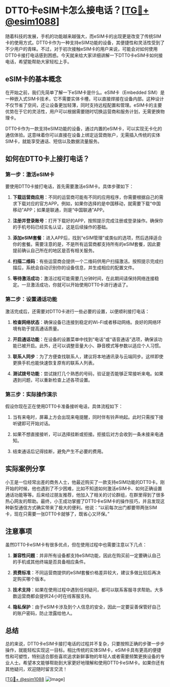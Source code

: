 # DTT0卡eSIM卡怎么接电话？[[TG💪+ @esim1088](https://t.me/s/esim1088)]

随着科技的发展，手机的功能越来越强大，而eSIM卡的出现更是改变了传统SIM卡的使用方式。DTT0卡作为一种支持eSIM功能的设备，其便捷性和灵活性受到了不少用户的青睐。不过，对于初次接触eSIM卡的用户来说，可能会对如何使用DTT0卡接打电话感到困惑。今天就来给大家详细讲解一下DTT0卡eSIM卡如何接电话，希望能帮助大家轻松上手。

## eSIM卡的基本概念

在开始之前，我们先简单了解一下eSIM卡是什么。eSIM卡（Embedded SIM）是一种嵌入式SIM卡技术，它不需要实体卡槽，可以直接焊接在设备内部。这种设计不仅节省了空间，还让设备更加轻薄，同时支持远程配置和管理。eSIM卡的主要优势在于它的灵活性，用户可以根据需要随时切换运营商和服务计划，无需更换物理卡。

DTT0卡作为一款支持eSIM功能的设备，通过内置的eSIM卡，可以实现无卡化的通信体验。这意味着你可以直接在设备上绑定运营商账户，无需插入传统的实体SIM卡，就能享受通话、短信以及数据流量服务。

## 如何在DTT0卡上接打电话？

### 第一步：激活eSIM卡

要使用DTT0卡接打电话，首先需要激活eSIM卡。具体步骤如下：

1. **下载运营商应用**：不同的运营商可能有不同的应用程序，你需要根据自己的需求下载对应的官方APP。例如，如果你选择的是中国移动，就需要下载“中国移动”APP；如果是联通，则是“中国联通”APP。
   
2. **注册并登录账号**：打开下载好的APP，按照提示完成注册或登录操作。确保你的手机号码已经实名认证，这是后续操作的基础。

3. **添加eSIM套餐**：进入APP后，找到“eSIM管理”或类似的选项，然后选择适合你的套餐。需要注意的是，不是所有运营商都支持所有的eSIM套餐，因此要提前确认自己所在的地区是否有相关服务。

4. **扫描二维码**：有些运营商会提供一个二维码供用户扫描激活。按照提示完成扫描后，系统会自动识别你的设备信息，并生成相应的配置文件。

5. **等待激活成功**：激活过程可能需要几分钟时间，在此期间请保持网络连接稳定。一旦激活成功，你就可以开始使用DTT0卡进行通话了。

### 第二步：设置通话功能

激活完成后，还需要对DTT0卡进行一些必要的设置，以便顺利接打电话：

1. **检查网络状态**：确保设备已连接到稳定的Wi-Fi或者移动网络。良好的网络环境有助于提高通话质量。

2. **开启通话功能**：在设备的设置菜单中找到“电话”或“语音通话”选项，确保该功能已被开启。此外，还可以调整音量大小、静音模式等参数以适应个人习惯。

3. **联系人同步**：为了方便查找联系人，建议将本地通讯录与云端同步。这样即使更换手机也能快速恢复原有的联系人列表。

4. **测试拨号功能**：尝试拨打几个熟悉的号码，验证是否能够正常接听来电。如果遇到问题，可以重新检查上述各项设置。

### 第三步：实际操作演示

假设你现在正在使用DTT0卡准备接听电话，具体流程如下：

1. 当有来电时，屏幕上方会出现来电提醒，同时伴有铃声响起。此时只需按下接听键即可开始对话。

2. 如果不想直接接听，可以选择挂断或拒接。拒接后对方会收到一条未接来电通知。

3. 结束通话后记得挂断，避免产生不必要的费用。

## 实际案例分享

小王是一位经常出差的商务人士，他最近购买了一款支持eSIM功能的DTT0卡。刚开始的时候，他也遇到了不少困难，比如不知道如何激活eSIM卡、如何正确设置通话功能等等。后来经过朋友推荐，他加入了相关的讨论群组，在群里得到了很多热心网友的帮助。最终，小王成功掌握了DTT0卡eSIM卡的操作技巧，并且发现这种新型通信方式确实带来了极大的便利。他说：“以前每次出门都要带两张SIM卡，现在只需要一张DTT0卡就够了，既省心又环保。”

## 注意事项

虽然DTT0卡eSIM卡有很多优点，但在使用过程中也需要注意以下几点：

1. **兼容性问题**：并非所有设备都支持eSIM功能，因此在购买前一定要确认自己的手机或其他终端是否具备相应条件。

2. **资费标准**：不同运营商提供的eSIM套餐价格差异较大，建议多做比较后再决定购买哪个版本。

3. **技术支持**：如果在使用过程中遇到任何疑问，都可以联系客服寻求帮助。大多数运营商都会提供24小时在线客服支持。

4. **隐私保护**：由于eSIM卡涉及到个人信息的安全，因此一定要妥善保管好自己的账户密码，防止泄露给他人。

## 总结

总的来说，DTT0卡eSIM卡接打电话的过程并不复杂，只要按照正确的步骤一步步操作，就能轻松实现这一目标。相比传统的实体SIM卡，eSIM卡具有更高的便捷性和可塑性，特别适合那些喜欢追求新鲜事物的年轻人或者需要频繁更换设备的专业人士。希望本文能够帮助到大家更好地理解和使用DTT0卡eSIM卡。如果你还有其他疑问，欢迎随时留言交流！

[[TG💪+ @esim1088](https://t.me/s/esim1088) ![Image](https://i.postimg.cc/4NQfJmqS/Snipaste-2025-05-13-00-14-12.png)]